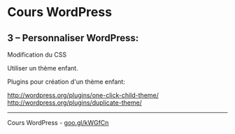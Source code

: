 # Cours WordPress

## 3 – Personnaliser WordPress:

Modification du CSS

Utiliser un thème enfant.

Plugins pour création d'un thème enfant:

http://wordpress.org/plugins/one-click-child-theme/
http://wordpress.org/plugins/duplicate-theme/

******

Cours WordPress - [goo.gl/kWGfCn](https://github.com/ms-studio/cours-WP-fr/)